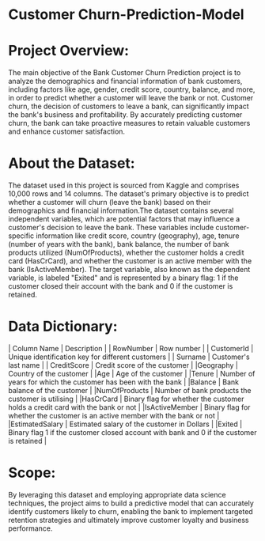 # Customer Churn-Prediction-Model

# Project Overview:
The main objective of the Bank Customer Churn Prediction project is to analyze the demographics and financial information of bank customers, including factors like age, gender, credit score, country, balance, and more, in order to predict whether a customer will leave the bank or not. Customer churn, the decision of customers to leave a bank, can significantly impact the bank's business and profitability. By accurately predicting customer churn, the bank can take proactive measures to retain valuable customers and enhance customer satisfaction.

# About the Dataset:
The dataset used in this project is sourced from Kaggle and comprises 10,000 rows and 14 columns. The dataset's primary objective is to predict whether a customer will churn (leave the bank) based on their demographics and financial information.The dataset contains several independent variables, which are potential factors that may influence a customer's decision to leave the bank. These variables include customer-specific information like credit score, country (geography), age, tenure (number of years with the bank), bank balance, the number of bank products utilized (NumOfProducts), whether the customer holds a credit card (HasCrCard), and whether the customer is an active member with the bank (IsActiveMember). The target variable, also known as the dependent variable, is labeled "Exited" and is represented by a binary flag: 1 if the customer closed their account with the bank and 0 if the customer is retained.

#  Data Dictionary:
| Column Name | Description |
| RowNumber | Row number |
| CustomerId | Unique identification key for different customers |
| Surname | Customer's last name |
| CreditScore | Credit score of the customer |
|Geography | Country of the customer |
|Age | Age of the customer |
|Tenure | Number of years for which the customer has been with the bank |
|Balance | Bank balance of the customer |
|NumOfProducts | Number of bank products the customer is utilising |
|HasCrCard | Binary flag for whether the customer holds a credit card with the bank or not |
|IsActiveMember | Binary flag for whether the customer is an active member with the bank or not |
|EstimatedSalary | Estimated salary of the customer in Dollars |
|Exited | Binary flag 1 if the customer closed account with bank and 0 if the customer is retained |

# Scope:
By leveraging this dataset and employing appropriate data science techniques, the project aims to build a predictive model that can accurately identify customers likely to churn, enabling the bank to implement targeted retention strategies and ultimately improve customer loyalty and business performance.
